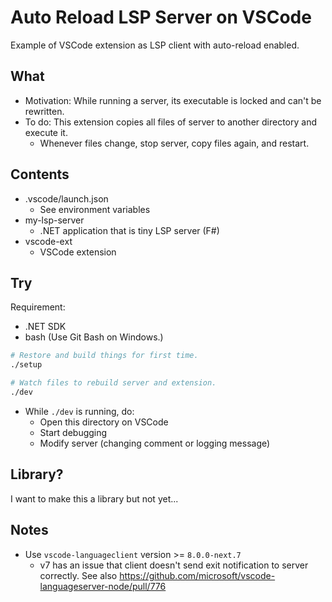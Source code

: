 # Auto Reload LSP Server on VSCode

Example of VSCode extension as LSP client with auto-reload enabled.

## What

- Motivation: While running a server, its executable is locked and can't be rewritten.
- To do: This extension copies all files of server to another directory and execute it.
    - Whenever files change, stop server, copy files again, and restart.

## Contents

- .vscode/launch.json
    - See environment variables
- my-lsp-server
    - .NET application that is tiny LSP server (F#)
- vscode-ext
    - VSCode extension

## Try

Requirement:

- .NET SDK
- bash (Use Git Bash on Windows.)

```sh
# Restore and build things for first time.
./setup

# Watch files to rebuild server and extension.
./dev
```

- While `./dev` is running, do:
    - Open this directory on VSCode
    - Start debugging
    - Modify server (changing comment or logging message)

## Library?

I want to make this a library but not yet...

## Notes

- Use `vscode-languageclient` version >= `8.0.0-next.7`
    - v7 has an issue that client doesn't send exit notification to server correctly. See also <https://github.com/microsoft/vscode-languageserver-node/pull/776>
